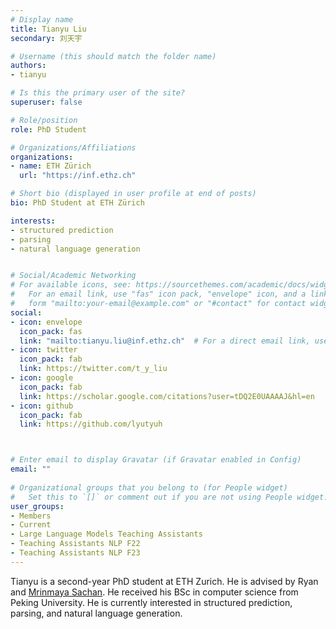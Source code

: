 ```yaml
---
# Display name
title: Tianyu Liu
secondary: 刘天宇

# Username (this should match the folder name)
authors:
- tianyu

# Is this the primary user of the site?
superuser: false

# Role/position
role: PhD Student

# Organizations/Affiliations
organizations:
- name: ETH Zürich
  url: "https://inf.ethz.ch"

# Short bio (displayed in user profile at end of posts)
bio: PhD Student at ETH Zürich

interests:
- structured prediction
- parsing
- natural language generation


# Social/Academic Networking
# For available icons, see: https://sourcethemes.com/academic/docs/widgets/#icons
#   For an email link, use "fas" icon pack, "envelope" icon, and a link in the
#   form "mailto:your-email@example.com" or "#contact" for contact widget.
social:
- icon: envelope
  icon_pack: fas
  link: "mailto:tianyu.liu@inf.ethz.ch"  # For a direct email link, use "mailto:test@example.org".
- icon: twitter
  icon_pack: fab
  link: https://twitter.com/t_y_liu
- icon: google
  icon_pack: fab
  link: https://scholar.google.com/citations?user=tDQ2E0UAAAAJ&hl=en
- icon: github
  icon_pack: fab
  link: https://github.com/lyutyuh



# Enter email to display Gravatar (if Gravatar enabled in Config)
email: ""
  
# Organizational groups that you belong to (for People widget)
#   Set this to `[]` or comment out if you are not using People widget.  
user_groups:
- Members
- Current
- Large Language Models Teaching Assistants
- Teaching Assistants NLP F22
- Teaching Assistants NLP F23
---
```

Tianyu is a second-year PhD student at ETH Zurich. He is advised by Ryan and [Mrinmaya Sachan](mrinmaya.io). He received his BSc in computer science from Peking University. He is currently interested in structured prediction, parsing, and natural language generation. 
